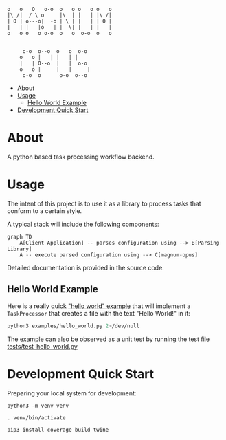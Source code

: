 ```text
o   o   O   o-o  o   o o   o o   o 
|\ /|  / \ o     |\  | |   | |\ /| 
| O | o---o|  -o | \ | |   | | O | 
|   | |   |o   | |  \| |   | |   | 
o   o o   o o-o  o   o  o-o  o   o 
                                   
                                   
     o-o  o--o  o   o  o-o         
    o   o |   | |   | |            
    |   | O--o  |   |  o-o         
    o   o |     |   |     |        
     o-o  o      o-o  o--o         
```

- [About](#about)
- [Usage](#usage)
  - [Hello World Example](#hello-world-example)
- [Development Quick Start](#development-quick-start)

# About

A python based task processing workflow backend.

# Usage

The intent of this project is to use it as a library to process tasks that conform to a certain style.

A typical stack will include the following components:

```mermaid
graph TD
    A[Client Application] -- parses configuration using --> B[Parsing Library]
    A -- execute parsed configuration using --> C[magnum-opus]
```

Detailed documentation is provided in the source code.

## Hello World Example

Here is a really quick ["hello world" example](./examples/hello_world.py) that will implement a `TaskProcessor` that creates a file with the text "Hello World!" in it:

```sh
python3 examples/hello_world.py 2>/dev/null
```

The example can also be observed as a unit test by running the test file [tests/test_hello_world.py](tests/test_hello_world.py)

# Development Quick Start

Preparing your local system for development:

```shell
python3 -m venv venv

. venv/bin/activate

pip3 install coverage build twine
```

